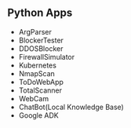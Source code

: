 ## Python Apps
- ArgParser
- BlockerTester
- DDOSBlocker
- FirewallSimulator
- Kubernetes
- NmapScan
- ToDoWebApp
- TotalScanner
- WebCam
- ChatBot(Local Knowledge Base)
- Google ADK
